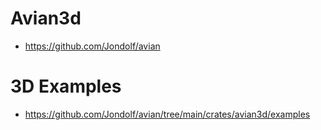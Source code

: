 # Avian3d
- https://github.com/Jondolf/avian

# 3D Examples
- https://github.com/Jondolf/avian/tree/main/crates/avian3d/examples


